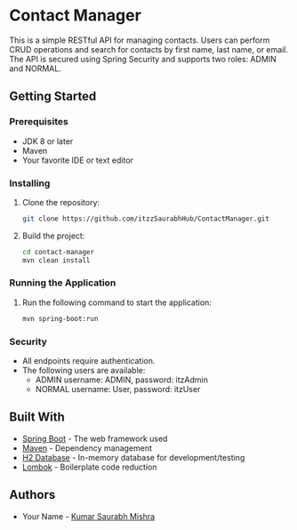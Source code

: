 # Contact Manager

This is a simple RESTful API for managing contacts. Users can perform CRUD operations and search for contacts by first name, last name, or email. The API is secured using Spring Security and supports two roles: ADMIN and NORMAL.

## Getting Started

### Prerequisites

- JDK 8 or later
- Maven
- Your favorite IDE or text editor

### Installing

1. Clone the repository:

   ```sh
   git clone https://github.com/itzzSaurabhHub/ContactManager.git
   ```

2. Build the project:

   ```sh
   cd contact-manager
   mvn clean install
   ```

### Running the Application

1. Run the following command to start the application:

   ```sh
   mvn spring-boot:run
   ```
### Security

- All endpoints require authentication.
- The following users are available:
  - ADMIN username: ADMIN, password: itzAdmin
  - NORMAL username: User, password: itzUser

## Built With

- [Spring Boot](https://spring.io/projects/spring-boot) - The web framework used
- [Maven](https://maven.apache.org/) - Dependency management
- [H2 Database](https://www.h2database.com/html/main.html) - In-memory database for development/testing
- [Lombok](https://projectlombok.org/) - Boilerplate code reduction

## Authors

- Your Name - [Kumar Saurabh Mishra](https://www.linkedin.com/in/saurabh751/)